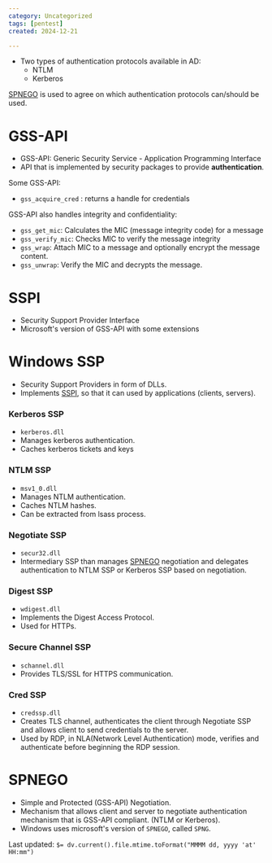 ```yaml
---
category: Uncategorized
tags: [pentest]
created: 2024-12-21

---
```

- Two types of authentication protocols available in AD:
	- NTLM
	- Kerberos

[SPNEGO](#SPNEGO) is used to agree on which authentication protocols can/should be used.

# GSS-API
- GSS-API: Generic Security Service - Application Programming Interface
- API that is implemented by security packages to provide __authentication__.

Some GSS-API:
- `gss_acquire_cred` : returns a handle for credentials

GSS-API also handles integrity and confidentiality:
- `gss_get_mic`: Calculates the MIC (message integrity code) for a message
- `gss_verify_mic`: Checks MIC to verify the message integrity
- `gss_wrap`: Attach MIC to a message and optionally encrypt the message content.
- `gss_unwrap`: Verify the MIC and decrypts the message.

# SSPI
- Security Support Provider Interface
- Microsoft's version of GSS-API with some extensions

# Windows SSP
- Security Support Providers in form of DLLs. 
- Implements [SSPI](#SSPI), so that it can used by applications (clients, servers).
### Kerberos SSP
- `kerberos.dll`
- Manages kerberos authentication.
- Caches kerberos tickets and keys
### NTLM SSP
- `msv1_0.dll`
- Manages NTLM authentication.
- Caches NTLM hashes.
- Can be extracted from lsass process.
### Negotiate SSP
- `secur32.dll`
- Intermediary SSP than manages [SPNEGO](#SPNEGO) negotiation and delegates authentication to NTLM SSP or Kerberos SSP based on negotiation.
### Digest SSP
- `wdigest.dll`
- Implements the Digest Access Protocol.
- Used for HTTPs.
### Secure Channel SSP
- `schannel.dll`
- Provides TLS/SSL for HTTPS communication.
### Cred SSP
- `credssp.dll`
- Creates TLS channel, authenticates the client through Negotiate SSP and allows client to send credentials to the server. 
- Used by RDP, in NLA(Network Level Authentication) mode, verifies and authenticate before beginning the RDP session.

# SPNEGO
- Simple and Protected (GSS-API)  Negotiation. 
- Mechanism that allows client and server to negotiate authentication mechanism that is GSS-API compliant. (NTLM or Kerberos).
- Windows uses microsoft's version of `SPNEGO`, called `SPNG`.


Last updated: `$= dv.current().file.mtime.toFormat("MMMM dd, yyyy 'at' HH:mm")`
